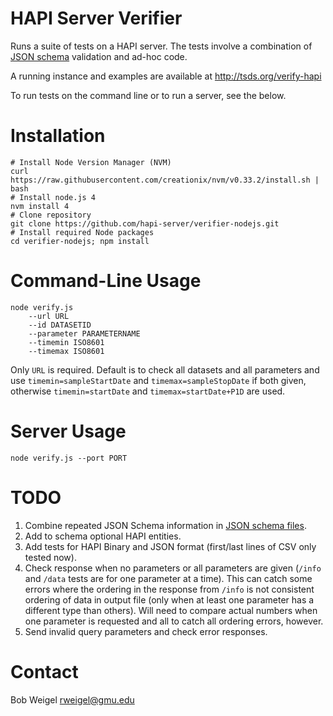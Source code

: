 # HAPI Server Verifier

Runs a suite of tests on a HAPI server. The tests involve a combination of [JSON schema](https://github.com/hapi-server/verifier-nodejs) validation and ad-hoc code.

A running instance and examples are available at http://tsds.org/verify-hapi

To run tests on the command line or to run a server, see the below.

# Installation

```
# Install Node Version Manager (NVM)
curl https://raw.githubusercontent.com/creationix/nvm/v0.33.2/install.sh | bash
# Install node.js 4
nvm install 4
# Clone repository
git clone https://github.com/hapi-server/verifier-nodejs.git
# Install required Node packages
cd verifier-nodejs; npm install
```

# Command-Line Usage

```
node verify.js 
	--url URL 
	--id DATASETID 
	--parameter PARAMETERNAME 
	--timemin ISO8601 
	--timemax ISO8601
```

Only `URL` is required.   Default is to check all datasets and all parameters and use `timemin=sampleStartDate` and `timemax=sampleStopDate` if both given, otherwise `timemin=startDate` and `timemax=startDate+P1D` are used.

# Server Usage

```
node verify.js --port PORT
```

# TODO

1. Combine repeated JSON Schema information in [JSON schema files](https://github.com/hapi-server/verifier-nodejs/schemas).
2. Add to schema optional HAPI entities.
3. Add tests for HAPI Binary and JSON format (first/last lines of CSV only tested now).
4. Check response when no parameters or all parameters are given (`/info` and `/data` tests are for one parameter at a time).  This can catch some errors where the ordering in the response from `/info` is not consistent ordering of data in output file (only when at least one parameter has a different type than others). Will need to compare actual numbers when one parameter is requested and all to catch all ordering errors, however.
5. Send invalid query parameters and check error responses.

# Contact

Bob Weigel <rweigel@gmu.edu>
